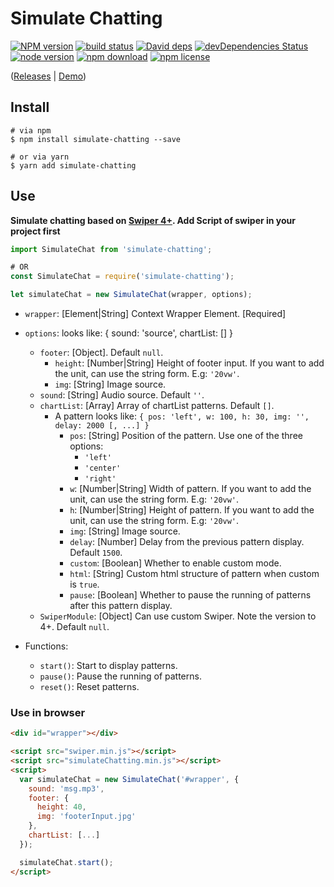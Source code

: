 # Simulate Chatting

[![NPM version][npm-image]][npm-url]
[![build status][travis-image]][travis-url]
[![David deps][david-image]][david-url]
[![devDependencies Status][david-dev-image]][david-dev-url]
[![node version][node-image]][node-url]
[![npm download][download-image]][download-url]
[![npm license][license-image]][download-url]

[npm-image]: https://img.shields.io/npm/v/simulate-chatting.svg?style=flat-square
[npm-url]: https://npmjs.org/package/simulate-chatting
[travis-image]: https://img.shields.io/travis/cycdpo/simulate-chatting.svg?style=flat-square
[travis-url]: https://travis-ci.org/cycdpo/simulate-chatting
[david-image]: https://img.shields.io/david/cycdpo/simulate-chatting.svg?style=flat-square
[david-url]: https://david-dm.org/cycdpo/simulate-chatting
[david-dev-image]: https://david-dm.org/cycdpo/simulate-chatting/dev-status.svg?style=flat-square
[david-dev-url]: https://david-dm.org/cycdpo/simulate-chatting?type=dev
[node-image]: https://img.shields.io/badge/node.js-%3E=_6.0-green.svg?style=flat-square
[node-url]: http://nodejs.org/download/
[download-image]: https://img.shields.io/npm/dm/simulate-chatting.svg?style=flat-square
[download-url]: https://npmjs.org/package/simulate-chatting
[license-image]: https://img.shields.io/npm/l/simulate-chatting.svg?style=flat-square

([Releases](https://github.com/cycdpo/simulate-chatting/releases) | [Demo](https://cycdpo.github.io/simulate-chatting/))


## Install
```shell
# via npm
$ npm install simulate-chatting --save

# or via yarn
$ yarn add simulate-chatting
```

## Use
**Simulate chatting based on [Swiper 4+](https://github.com/nolimits4web/Swiper). Add Script of swiper in your project first**

```javascript
import SimulateChat from 'simulate-chatting';

# OR
const SimulateChat = require('simulate-chatting');
```

```javascript
let simulateChat = new SimulateChat(wrapper, options);
```

* `wrapper`: [Element|String] Context Wrapper Element. [Required]
* `options`: looks like: { sound: 'source', chartList: [] }
  * `footer`: [Object]. Default `null`.
    * `height`: [Number|String] Height of footer input. If you want to add the unit, can use the string form. E.g: `'20vw'`.
    * `img`: [String] Image source.
  * `sound`: [String] Audio source. Default `''`.
  * `chartList`: [Array] Array of chartList patterns. Default `[]`.
    * A pattern looks like: `{ pos: 'left', w: 100, h: 30, img: '', delay: 2000 [, ...] }`
      * `pos`: [String] Position of the pattern. Use one of the three options:
        * `'left'`
        * `'center'`
        * `'right'`
      * `w`: [Number|String] Width of pattern. If you want to add the unit, can use the string form. E.g: `'20vw'`.
      * `h`: [Number|String] Height of pattern. If you want to add the unit, can use the string form. E.g: `'20vw'`.
      * `img`: [String] Image source.
      * `delay`: [Number] Delay from the previous pattern display. Default `1500`.
      * `custom`: [Boolean] Whether to enable custom mode.
      * `html`: [String] Custom html structure of pattern when custom is `true`.
      * `pause`: [Boolean] Whether to pause the running of patterns after this pattern display.
  * `SwiperModule`: [Object] Can use custom Swiper. Note the version to 4+. Default `null`.


* Functions:
  * `start()`: Start to display patterns.
  * `pause()`: Pause the running of patterns.
  * `reset()`: Reset patterns.

### Use in browser
```html
<div id="wrapper"></div>

<script src="swiper.min.js"></script>
<script src="simulateChatting.min.js"></script>
<script>
  var simulateChat = new SimulateChat('#wrapper', {
    sound: 'msg.mp3',
    footer: {
      height: 40,
      img: 'footerInput.jpg'
    },
    chartList: [...]
  });

  simulateChat.start();
</script>
```



